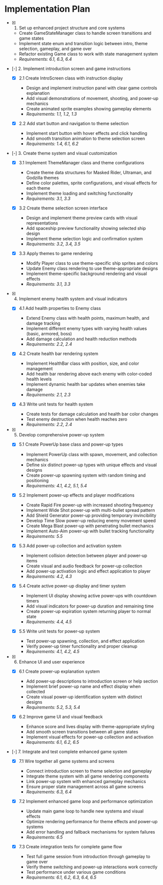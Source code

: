 # Implementation Plan

- [x] 1. Set up enhanced project structure and core systems






  - Create GameStateManager class to handle screen transitions and game states
  - Implement state enum and transition logic between intro, theme selection, gameplay, and game over
  - Refactor existing Game class to work with state management system
  - _Requirements: 6.1, 6.3, 6.4_

- [-] 2. Implement introduction screen and game instructions


  - [x] 2.1 Create IntroScreen class with instruction display


    - Design and implement instruction panel with clear game controls explanation
    - Add visual demonstrations of movement, shooting, and power-up mechanics
    - Create animated sprite examples showing gameplay elements
    - _Requirements: 1.1, 1.2, 1.3_

  - [x] 2.2 Add start button and navigation to theme selection







    - Implement start button with hover effects and click handling
    - Add smooth transition animation to theme selection screen
    - _Requirements: 1.4, 6.1, 6.2_

- [-] 3. Create theme system and visual customization


  - [x] 3.1 Implement ThemeManager class and theme configurations


    - Create theme data structures for Masked Rider, Ultraman, and Godzilla themes
    - Define color palettes, sprite configurations, and visual effects for each theme
    - Implement theme loading and switching functionality
    - _Requirements: 3.1, 3.3_

  - [x] 3.2 Create theme selection screen interface


    - Design and implement theme preview cards with visual representations
    - Add spaceship preview functionality showing selected ship design
    - Implement theme selection logic and confirmation system
    - _Requirements: 3.2, 3.4, 3.5_

  - [x] 3.3 Apply themes to game rendering



    - Modify Player class to use theme-specific ship sprites and colors
    - Update Enemy class rendering to use theme-appropriate designs
    - Implement theme-specific background rendering and visual effects
    - _Requirements: 3.1, 3.3_

- [x] 4. Implement enemy health system and visual indicators









  - [x] 4.1 Add health properties to Enemy class


    - Extend Enemy class with health points, maximum health, and damage tracking
    - Implement different enemy types with varying health values (basic, armored, boss)
    - Add damage calculation and health reduction methods
    - _Requirements: 2.2, 2.4_

  - [x] 4.2 Create health bar rendering system


    - Implement HealthBar class with position, size, and color management
    - Add health bar rendering above each enemy with color-coded health levels
    - Implement dynamic health bar updates when enemies take damage
    - _Requirements: 2.1, 2.3_

  - [x] 4.3 Write unit tests for health system


    - Create tests for damage calculation and health bar color changes
    - Test enemy destruction when health reaches zero
    - _Requirements: 2.2, 2.4_

- [x] 5. Develop comprehensive power-up system





  - [x] 5.1 Create PowerUp base class and power-up types


    - Implement PowerUp class with spawn, movement, and collection mechanics
    - Define six distinct power-up types with unique effects and visual designs
    - Create power-up spawning system with random timing and positioning
    - _Requirements: 4.1, 4.2, 5.1, 5.4_

  - [x] 5.2 Implement power-up effects and player modifications


    - Create Rapid Fire power-up with increased shooting frequency
    - Implement Wide Shot power-up with multi-bullet spread pattern
    - Add Shield Generator power-up providing temporary invincibility
    - Develop Time Slow power-up reducing enemy movement speed
    - Create Mega Blast power-up with penetrating bullet mechanics
    - Implement Auto-Aim power-up with bullet tracking functionality
    - _Requirements: 5.5_

  - [x] 5.3 Add power-up collection and activation system


    - Implement collision detection between player and power-up items
    - Create visual and audio feedback for power-up collection
    - Add power-up activation logic and effect application to player
    - _Requirements: 4.2, 4.3_

  - [x] 5.4 Create active power-up display and timer system


    - Implement UI display showing active power-ups with countdown timers
    - Add visual indicators for power-up duration and remaining time
    - Create power-up expiration system returning player to normal state
    - _Requirements: 4.4, 4.5_

  - [x] 5.5 Write unit tests for power-up system


    - Test power-up spawning, collection, and effect application
    - Verify power-up timer functionality and proper cleanup
    - _Requirements: 4.1, 4.2, 4.5_

- [x] 6. Enhance UI and user experience





  - [x] 6.1 Create power-up explanation system


    - Add power-up descriptions to introduction screen or help section
    - Implement brief power-up name and effect display when collected
    - Create visual power-up identification system with distinct designs
    - _Requirements: 5.2, 5.3, 5.4_

  - [x] 6.2 Improve game UI and visual feedback


    - Enhance score and lives display with theme-appropriate styling
    - Add smooth screen transitions between all game states
    - Implement visual effects for power-up collection and activation
    - _Requirements: 6.1, 6.2, 6.5_

- [-] 7. Integrate and test complete enhanced game system


  - [x] 7.1 Wire together all game systems and screens


    - Connect introduction screen to theme selection and gameplay
    - Integrate theme system with all game rendering components
    - Link power-up system with enhanced gameplay mechanics
    - Ensure proper state management across all game screens
    - _Requirements: 6.3, 6.4_

  - [x] 7.2 Implement enhanced game loop and performance optimization


    - Update main game loop to handle new systems and visual effects
    - Optimize rendering performance for theme effects and power-up systems
    - Add error handling and fallback mechanisms for system failures
    - _Requirements: 6.5_

  - [x] 7.3 Create integration tests for complete game flow






    - Test full game session from introduction through gameplay to game over
    - Verify theme switching and power-up interactions work correctly
    - Test performance under various game conditions
    - _Requirements: 6.1, 6.2, 6.3, 6.4, 6.5_